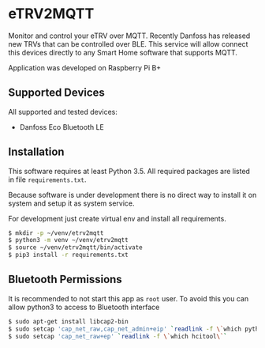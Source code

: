 # eTRV2MQTT
Monitor and control your eTRV over MQTT. Recently Danfoss has released new TRVs that can be controlled
over BLE. This service will allow connect this devices directly to any Smart Home software that supports MQTT.

Application was developed on Raspberry Pi  B+

## Supported Devices

All supported and tested devices:

- Danfoss Eco Bluetooth LE

## Installation
This software requires at least Python 3.5. All required packages are listed in file `requirements.txt`.

Because software is under development there is no direct way to install it on system and setup it as system service.

For development just create virtual env and install all requirements.

```bash
$ mkdir -p ~/venv/etrv2mqtt
$ python3 -m venv ~/venv/etrv2mqtt
$ source ~/venv/etrv2mqtt/bin/activate
$ pip3 install -r requirements.txt
```
  

## Bluetooth Permissions
It is recommended to not start this app as `root` user. To avoid this you can allow python3 to access to Bluetooth interface

```bash
$ sudo apt-get install libcap2-bin
$ sudo setcap 'cap_net_raw,cap_net_admin+eip' `readlink -f \`which python3\``
$ sudo setcap 'cap_net_raw+ep' `readlink -f \`which hcitool\``
```
